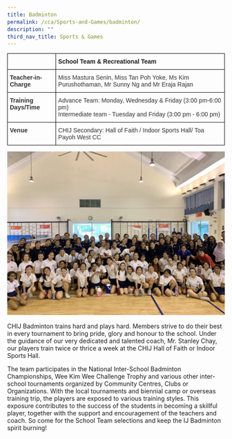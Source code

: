```yaml
---
title: Badminton
permalink: /cca/Sports-and-Games/badminton/
description: ""
third_nav_title: Sports & Games
---
```

<style type="text/css">
.tg  {border-collapse:collapse;border-spacing:0;}
.tg td{border-color:black;border-style:solid;border-width:1px;font-family:Arial, sans-serif;font-size:14px;
  overflow:hidden;padding:10px 5px;word-break:normal;}
.tg th{border-color:black;border-style:solid;border-width:1px;font-family:Arial, sans-serif;font-size:14px;
  font-weight:normal;overflow:hidden;padding:10px 5px;word-break:normal;}
.tg .tg-ujx6{color:#333;text-align:left;vertical-align:top}
.tg .tg-pvk6{color:#333;text-align:left;vertical-align:middle}
.tg .tg-osjb{color:#333;font-weight:bold;text-align:left;vertical-align:top}
.tg .tg-0lax{text-align:left;vertical-align:top}
</style>
<table class="tg">
<thead>
  <tr>
    <th class="tg-osjb"></th>
    <th class="tg-0lax"><span style="font-weight:bold">School Team &amp; Recreational Team</span></th>
  </tr>
</thead>
<tbody>
  <tr>
    <td class="tg-osjb">Teacher-in-Charge<br></td>
    <td class="tg-pvk6"><span style="color:inherit;background-color:transparent">Miss Mastura Senin, Miss Tan Poh Yoke, Ms Kim Purushothaman, Mr Sunny Ng and Mr Eraja Rajan</span><br></td>
  </tr>
  <tr>
    <td class="tg-osjb">Training Days/Time<br></td>
    <td class="tg-pvk6"><span style="color:inherit;background-color:transparent">Advance Team: Monday, Wednesday &amp; Friday (3:00 pm-6:00 pm)</span><br><span style="color:inherit;background-color:transparent">Intermediate team - Tuesday and Friday (3:00 pm - 6:00 pm)</span></td>
  </tr>
  <tr>
    <td class="tg-osjb">Venue</td>
    <td class="tg-ujx6">CHIJ Secondary: Hall of Faith / Indoor Sports Hall/ Toa Payoh West CC </td>
  </tr>
</tbody>
</table>

![](/images/Badminton%201.jpg)

CHIJ Badminton trains hard and plays hard. Members strive to do their best in every tournament to bring pride, glory and honour to the school. Under the guidance of our very dedicated and talented coach, Mr. Stanley Chay, our players train twice or thrice a week at the CHIJ Hall of Faith or Indoor Sports Hall.

  

The team participates in the National Inter-School Badminton Championships, Wee Kim Wee Challenge Trophy and various other inter-school tournaments organized by Community Centres, Clubs or Organizations. With the local tournaments and biennial camp or overseas training trip, the players are exposed to various training styles. This exposure contributes to the success of the students in becoming a skillful player, together with the support and encouragement of the teachers and coach. So come for the School Team selections and keep the IJ Badminton spirit burning!